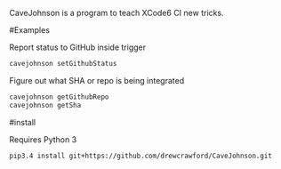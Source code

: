 CaveJohnson is a program to teach XCode6 CI new tricks.

#Examples

Report status to GitHub inside trigger

```bash
cavejohnson setGithubStatus
```

Figure out what SHA or repo is being integrated

```bash
cavejohnson getGithubRepo
cavejohnson getSha
```


#install

Requires Python 3

```bash
pip3.4 install git+https://github.com/drewcrawford/CaveJohnson.git
```

